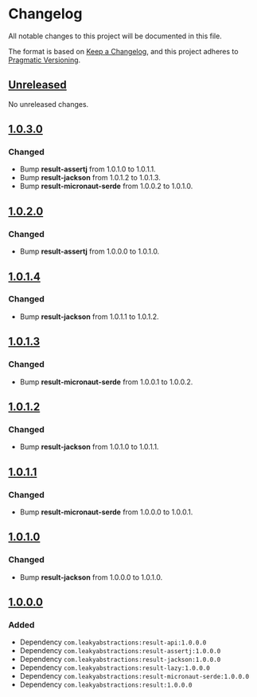 
# Changelog

All notable changes to this project will be documented in this file.

The format is based on [Keep a Changelog](https://keepachangelog.com/en/1.1.0/),
and this project adheres to [Pragmatic Versioning](https://pragver.github.io/spec/1.0.0.0.html).


## [Unreleased]

No unreleased changes.


## [1.0.3.0]

### Changed

- Bump **result-assertj** from 1.0.1.0 to 1.0.1.1.
- Bump **result-jackson** from 1.0.1.2 to 1.0.1.3.
- Bump **result-micronaut-serde** from 1.0.0.2 to 1.0.1.0.


## [1.0.2.0]

### Changed

- Bump **result-assertj** from 1.0.0.0 to 1.0.1.0.


## [1.0.1.4]

### Changed

- Bump **result-jackson** from 1.0.1.1 to 1.0.1.2.


## [1.0.1.3]

### Changed

- Bump **result-micronaut-serde** from 1.0.0.1 to 1.0.0.2.


## [1.0.1.2]

### Changed

- Bump **result-jackson** from 1.0.1.0 to 1.0.1.1.


## [1.0.1.1]

### Changed

- Bump **result-micronaut-serde** from 1.0.0.0 to 1.0.0.1.


## [1.0.1.0]

### Changed

- Bump **result-jackson** from 1.0.0.0 to 1.0.1.0.


## [1.0.0.0]

### Added

- Dependency `com.leakyabstractions:result-api:1.0.0.0`
- Dependency `com.leakyabstractions:result-assertj:1.0.0.0`
- Dependency `com.leakyabstractions:result-jackson:1.0.0.0`
- Dependency `com.leakyabstractions:result-lazy:1.0.0.0`
- Dependency `com.leakyabstractions:result-micronaut-serde:1.0.0.0`
- Dependency `com.leakyabstractions:result:1.0.0.0`


[Unreleased]: https://github.com/LeakyAbstractions/result-bom/compare/main...develop
[1.0.0.0]: https://github.com/LeakyAbstractions/result-bom/releases/tag/1.0.0.0
[1.0.1.0]: https://github.com/LeakyAbstractions/result-bom/releases/tag/1.0.1.0
[1.0.1.1]: https://github.com/LeakyAbstractions/result-bom/releases/tag/1.0.1.1
[1.0.1.2]: https://github.com/LeakyAbstractions/result-bom/releases/tag/1.0.1.2
[1.0.1.3]: https://github.com/LeakyAbstractions/result-bom/releases/tag/1.0.1.3
[1.0.1.4]: https://github.com/LeakyAbstractions/result-bom/releases/tag/1.0.1.4
[1.0.2.0]: https://github.com/LeakyAbstractions/result-bom/releases/tag/1.0.2.0
[1.0.3.0]: https://github.com/LeakyAbstractions/result-bom/releases/tag/1.0.3.0
